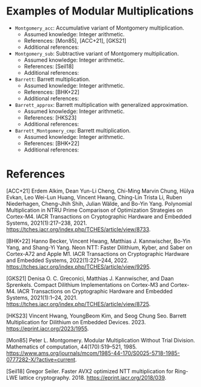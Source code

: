 
# Examples of Modular Multiplications

- `Montgomery_acc`: Accumulative variant of Montgomery multiplication.
    - Assumed knowledge: Integer arithmetic.
    - References: [Mon85], [ACC+21], [GKS21]
    - Additional references:
- `Montgomery_sub`: Subtractive variant of Montgomery multiplication.
    - Assumed knowledge: Integer arithmetic.
    - References: [Seil18]
    - Additional references:
- `Barrett`: Barrett multiplication.
    - Assumed knowledge: Integer arithmetic.
    - References: [BHK+22]
    - Additional references:
- `Barrett_approx`: Barrett multiplication with generalized approximation.
    - Assumed knowledge: Integer arithmetic.
    - References: [HKS23]
    - Additional references:
- `Barrett_Montgomery_cmp`: Barrett multiplication.
    - Assumed knowledge: Integer arithmetic.
    - References: [BHK+22]
    - Additional references:

# References

[ACC+21]
Erdem Alkim, Dean Yun-Li Cheng, Chi-Ming Marvin Chung, Hülya Evkan, Leo Wei-Lun Huang, Vincent Hwang, Ching-Lin Trista Li, Ruben Niederhagen, Cheng-Jhih Shih, Julian Wälde, and Bo-Yin Yang. Polynomial Multiplication in NTRU Prime Comparison of Optimization Strategies on Cortex-M4. IACR Transactions on Cryptographic Hardware and Embedded Systems, 2021(1):217–238, 2021. https://tches.iacr.org/index.php/TCHES/article/view/8733.

[BHK+22]
Hanno Becker, Vincent Hwang, Matthias J. Kannwischer, Bo-Yin Yang, and Shang-Yi Yang. Neon NTT: Faster Dilithium, Kyber, and Saber on Cortex-A72 and Apple M1. IACR Transactions on Cryptographic Hardware and Embedded Systems, 2022(1):221–244, 2022. https://tches.iacr.org/index.php/TCHES/article/view/9295.

[GKS21]
Denisa O. C. Greconici, Matthias J. Kannwischer, and Daan Sprenkels. Compact Dilithium Implementations on Cortex-M3 and Cortex-M4. IACR Transactions on Cryptographic Hardware and Embedded Systems, 2021(1):1–24, 2021. https://tches.iacr.org/index.php/TCHES/article/view/8725.

[HKS23]
Vincent Hwang, YoungBeom Kim, and Seog Chung Seo. Barrett Multiplication for Dilithium on Embedded Devices. 2023. https://eprint.iacr.org/2023/1955.

[Mon85]
Peter L. Montgomery. Modular Multiplication Without Trial Division. Mathematics of computation, 44(170):519–521, 1985. https://www.ams.org/journals/mcom/1985-44-170/S0025-5718-1985-0777282-X/?active=current.

[Seil18]
Gregor Seiler. Faster AVX2 optimized NTT multiplication for Ring-LWE lattice cryptography. 2018. https://eprint.iacr.org/2018/039.





